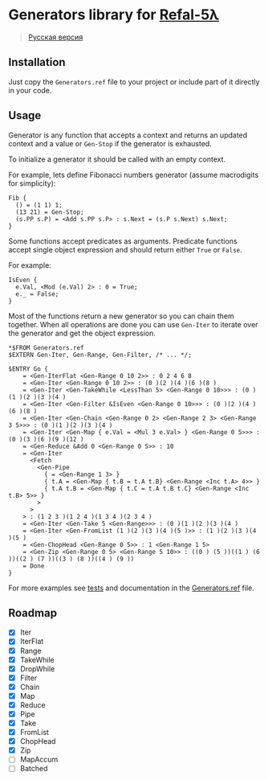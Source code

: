 # Generators library for [Refal-5λ](https://github.com/bmstu-iu9/refal-5-lambda)

> [Русская версия](./README.ru.md)

## Installation

Just copy the `Generators.ref` file to your project or include part of it directly in your code.

## Usage

Generator is any function that accepts a context and returns an updated context and a value or `Gen-Stop` if the generator is exhausted.

To initialize a generator it should be called with an empty context.

For example, lets define Fibonacci numbers generator (assume macrodigits for simplicity):
```refal
Fib {
  () = (1 1) 1;
  (13 21) = Gen-Stop;
  (s.PP s.P) = <Add s.PP s.P> : s.Next = (s.P s.Next) s.Next;
}
```

Some functions accept predicates as arguments. Predicate functions accept single object expression and should return either `True` or `False`.

For example:
```refal
IsEven {
  e.Val, <Mod (e.Val) 2> : 0 = True;
  e._ = False;
}
```

Most of the functions return a new generator so you can chain them together. When all operations are done you can use `Gen-Iter` to iterate over the generator and get the object expression.

```refal
*$FROM Generators.ref
$EXTERN Gen-Iter, Gen-Range, Gen-Filter, /* ... */;

$ENTRY Go {
    = <Gen-IterFlat <Gen-Range 0 10 2>> : 0 2 4 6 8
    = <Gen-Iter <Gen-Range 0 10 2>> : (0 )(2 )(4 )(6 )(8 )
    = <Gen-Iter <Gen-TakeWhile <LessThan 5> <Gen-Range 0 10>>> : (0 )(1 )(2 )(3 )(4 )
    = <Gen-Iter <Gen-Filter &IsEven <Gen-Range 0 10>>> : (0 )(2 )(4 )(6 )(8 )
    = <Gen-Iter <Gen-Chain <Gen-Range 0 2> <Gen-Range 2 3> <Gen-Range 3 5>>> : (0 )(1 )(2 )(3 )(4 )
    = <Gen-Iter <Gen-Map { e.Val = <Mul 3 e.Val> } <Gen-Range 0 5>>> : (0 )(3 )(6 )(9 )(12 )
    = <Gen-Reduce &Add 0 <Gen-Range 0 5>> : 10
    = <Gen-Iter
      <Fetch
        <Gen-Pipe
          { = <Gen-Range 1 3> }
          { t.A = <Gen-Map { t.B = t.A t.B} <Gen-Range <Inc t.A> 4>> }
          { t.A t.B = <Gen-Map { t.C = t.A t.B t.C} <Gen-Range <Inc t.B> 5>> }
        >
      >
    > : (1 2 3 )(1 2 4 )(1 3 4 )(2 3 4 )
    = <Gen-Iter <Gen-Take 5 <Gen-Range>>> : (0 )(1 )(2 )(3 )(4 )
    = <Gen-Iter <Gen-FromList (1 )(2 )(3 )(4 )(5 )>> : (1 )(2 )(3 )(4 )(5 )
    = <Gen-ChopHead <Gen-Range 0 5>> : 1 <Gen-Range 1 5>
    = <Gen-Zip <Gen-Range 0 5> <Gen-Range 5 10>> : ((0 ) (5 ))((1 ) (6 ))((2 ) (7 ))((3 ) (8 ))((4 ) (9 ))
    = Done
}
```

For more examples see [tests](./tests/) and documentation in the [Generators.ref](./Generators.ref) file.


## Roadmap

- [x] Iter
- [x] IterFlat
- [x] Range
- [x] TakeWhile
- [x] DropWhile
- [x] Filter
- [x] Chain
- [x] Map
- [x] Reduce
- [x] Pipe
- [x] Take
- [x] FromList
- [x] ChopHead
- [x] Zip
- [ ] MapAccum
- [ ] Batched
